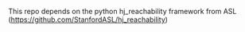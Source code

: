 This repo depends on the python hj_reachability framework from ASL (https://github.com/StanfordASL/hj_reachability)
